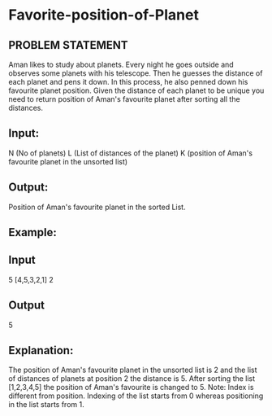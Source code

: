 # Favorite-position-of-Planet
## PROBLEM STATEMENT
Aman likes to study about planets. Every night he goes outside and observes some planets with his telescope. Then he guesses the distance of each planet and pens it down. In this process, he also penned down his favourite planet position. Given the distance of each planet to be unique you need to return position of Aman's favourite planet after sorting all the distances.

## Input:

N (No of planets)
L (List of distances of the planet)
K (position of Aman's favourite planet in the unsorted list)

## Output:

Position of Aman's favourite planet in the sorted List.

## Example:

## Input
5
[4,5,3,2,1]
2

## Output
5

## Explanation:

The position of Aman's favourite planet in the unsorted list is 2 and the list of distances of planets at position 2 the distance is 5. After sorting the list [1,2,3,4,5] the position of Aman's favourite is changed to 5.
Note: Index is different from position. Indexing of the list starts from 0 whereas positioning in the list starts from 1.
